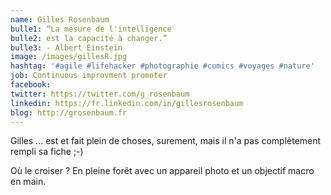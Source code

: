 ```yaml
---
name: Gilles Rosenbaum
bulle1: “La mesure de l'intelligence
bulle2: est la capacité à changer.”
bulle3: - Albert Einstein
image: /images/gillesR.jpg
hashtag: '#agile #lifehacker #photographie #comics #voyages #nature'
job: Continuous improvment promoter
facebook:
twitter: https://twitter.com/g_rosenbaum
linkedin: https://fr.linkedin.com/in/gillesrosenbaum
blog: http://grosenbaum.fr
---
```

Gilles ... est et fait plein de choses, surement, mais il n'a pas complètement rempli sa fiche ;-)

Où le croiser ? En pleine forêt avec un appareil photo et un objectif macro en main.
